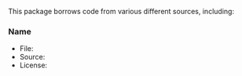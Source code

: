This package borrows code from various different sources, including:

### Name
- File: []()
- Source: []()
- License: []()